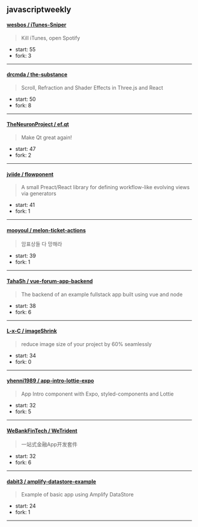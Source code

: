 ## javascriptweekly

#### [wesbos / iTunes-Sniper](https://github.com/wesbos/iTunes-Sniper)

> Kill iTunes, open Spotify

+ start: 55
+ fork: 3

----


#### [drcmda / the-substance](https://github.com/drcmda/the-substance)

> Scroll, Refraction and Shader Effects in Three.js and React

+ start: 50
+ fork: 8

----


#### [TheNeuronProject / ef.qt](https://github.com/TheNeuronProject/ef.qt)

> Make Qt great again!

+ start: 47
+ fork: 2

----


#### [jviide / flowponent](https://github.com/jviide/flowponent)

> A small Preact/React library for defining workflow-like evolving views via generators

+ start: 41
+ fork: 1

----


#### [mooyoul / melon-ticket-actions](https://github.com/mooyoul/melon-ticket-actions)

> 암표상들 다 망해라

+ start: 39
+ fork: 1

----


#### [TahaSh / vue-forum-app-backend](https://github.com/TahaSh/vue-forum-app-backend)

> The backend of an example fullstack app built using vue and node

+ start: 38
+ fork: 6

----


#### [L-x-C / imageShrink](https://github.com/L-x-C/imageShrink)

> reduce image size of your project by 60% seamlessly

+ start: 34
+ fork: 0

----


#### [yhenni1989 / app-intro-lottie-expo](https://github.com/yhenni1989/app-intro-lottie-expo)

> App Intro component with Expo, styled-components and Lottie

+ start: 32
+ fork: 5

----


#### [WeBankFinTech / WeTrident](https://github.com/WeBankFinTech/WeTrident)

> 一站式金融App开发套件

+ start: 32
+ fork: 6

----


#### [dabit3 / amplify-datastore-example](https://github.com/dabit3/amplify-datastore-example)

> Example of basic app using Amplify DataStore

+ start: 24
+ fork: 1

----

